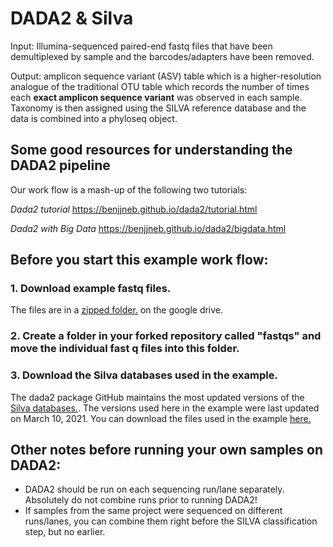 # DADA2 & Silva

Input: Illumina-sequenced paired-end fastq files that have been demultiplexed by sample and the barcodes/adapters have been removed. 

Output: amplicon sequence variant (ASV) table which is a higher-resolution analogue of the traditional OTU table which records the number of times each **exact amplicon sequence variant** was observed in each sample. Taxonomy is then assigned using the SILVA reference database and the data is combined into a phyloseq object.

## Some good resources for understanding the DADA2 pipeline

Our work flow is a mash-up of the following two tutorials: 

*Dada2 tutorial* https://benjjneb.github.io/dada2/tutorial.html

*Dada2 with Big Data* https://benjjneb.github.io/dada2/bigdata.html

## Before you start this example work flow:

### 1. Download example fastq files.
The files are in a [zipped folder.](https://drive.google.com/file/d/10vdRDtyg1WKvHH7NzHVy4spqH1XJhb0_/view?usp=sharing) on the google drive.

### 2. Create a folder in your forked repository called "fastqs" and move the individual fast q files into this folder.

### 3. Download the Silva databases used in the example.

The dada2 package GitHub maintains the most updated versions of the [Silva databases.](https://benjjneb.github.io/dada2/training.html). The versions used here in the example were last updated on March 10, 2021. You can download the files used in the example [here.](https://drive.google.com/file/d/1AKj1_DPgkQB7BS_4wDYARUpWQ5lC1FX9/view?usp=sharing)

## Other notes before running your own samples on DADA2:
- DADA2 should be run on each sequencing run/lane separately. Absolutely do not combine runs prior to running DADA2!
- If samples from the same project were sequenced on different runs/lanes, you can combine them right before the SILVA classification step, but no earlier.

